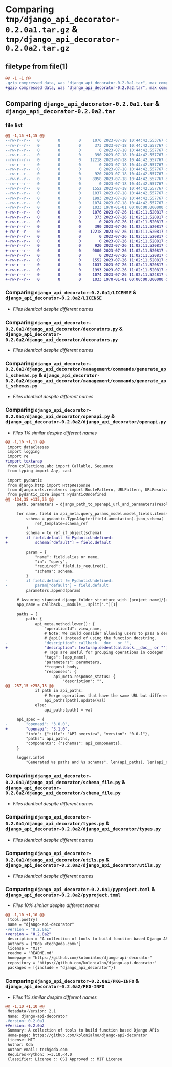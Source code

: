 # Comparing `tmp/django_api_decorator-0.2.0a1.tar.gz` & `tmp/django_api_decorator-0.2.0a2.tar.gz`

## filetype from file(1)

```diff
@@ -1 +1 @@
-gzip compressed data, was "django_api_decorator-0.2.0a1.tar", max compression
+gzip compressed data, was "django_api_decorator-0.2.0a2.tar", max compression
```

## Comparing `django_api_decorator-0.2.0a1.tar` & `django_api_decorator-0.2.0a2.tar`

### file list

```diff
@@ -1,15 +1,15 @@
--rw-r--r--   0        0        0     1076 2023-07-18 10:44:42.553767 django_api_decorator-0.2.0a1/LICENSE
--rw-r--r--   0        0        0      373 2023-07-18 10:44:42.557767 django_api_decorator-0.2.0a1/README.md
--rw-r--r--   0        0        0        0 2023-07-18 10:44:42.557767 django_api_decorator-0.2.0a1/django_api_decorator/__init__.py
--rw-r--r--   0        0        0      390 2023-07-18 10:44:42.557767 django_api_decorator-0.2.0a1/django_api_decorator/apps.py
--rw-r--r--   0        0        0    12218 2023-07-18 10:44:42.557767 django_api_decorator-0.2.0a1/django_api_decorator/decorators.py
--rw-r--r--   0        0        0        0 2023-07-18 10:44:42.557767 django_api_decorator-0.2.0a1/django_api_decorator/management/__init__.py
--rw-r--r--   0        0        0        0 2023-07-18 10:44:42.557767 django_api_decorator-0.2.0a1/django_api_decorator/management/commands/__init__.py
--rw-r--r--   0        0        0      920 2023-07-18 10:44:42.557767 django_api_decorator-0.2.0a1/django_api_decorator/management/commands/generate_api_schemas.py
--rw-r--r--   0        0        0     8958 2023-07-18 10:44:42.557767 django_api_decorator-0.2.0a1/django_api_decorator/openapi.py
--rw-r--r--   0        0        0        0 2023-07-18 10:44:42.557767 django_api_decorator-0.2.0a1/django_api_decorator/py.typed
--rw-r--r--   0        0        0     1552 2023-07-18 10:44:42.557767 django_api_decorator-0.2.0a1/django_api_decorator/schema_file.py
--rw-r--r--   0        0        0     1037 2023-07-18 10:44:42.557767 django_api_decorator-0.2.0a1/django_api_decorator/types.py
--rw-r--r--   0        0        0     1993 2023-07-18 10:44:42.557767 django_api_decorator-0.2.0a1/django_api_decorator/utils.py
--rw-r--r--   0        0        0     1074 2023-07-18 10:44:42.557767 django_api_decorator-0.2.0a1/pyproject.toml
--rw-r--r--   0        0        0     1033 1970-01-01 00:00:00.000000 django_api_decorator-0.2.0a1/PKG-INFO
+-rw-r--r--   0        0        0     1076 2023-07-26 11:02:11.520817 django_api_decorator-0.2.0a2/LICENSE
+-rw-r--r--   0        0        0      373 2023-07-26 11:02:11.520817 django_api_decorator-0.2.0a2/README.md
+-rw-r--r--   0        0        0        0 2023-07-26 11:02:11.520817 django_api_decorator-0.2.0a2/django_api_decorator/__init__.py
+-rw-r--r--   0        0        0      390 2023-07-26 11:02:11.520817 django_api_decorator-0.2.0a2/django_api_decorator/apps.py
+-rw-r--r--   0        0        0    12218 2023-07-26 11:02:11.520817 django_api_decorator-0.2.0a2/django_api_decorator/decorators.py
+-rw-r--r--   0        0        0        0 2023-07-26 11:02:11.520817 django_api_decorator-0.2.0a2/django_api_decorator/management/__init__.py
+-rw-r--r--   0        0        0        0 2023-07-26 11:02:11.520817 django_api_decorator-0.2.0a2/django_api_decorator/management/commands/__init__.py
+-rw-r--r--   0        0        0      920 2023-07-26 11:02:11.520817 django_api_decorator-0.2.0a2/django_api_decorator/management/commands/generate_api_schemas.py
+-rw-r--r--   0        0        0     9000 2023-07-26 11:02:11.520817 django_api_decorator-0.2.0a2/django_api_decorator/openapi.py
+-rw-r--r--   0        0        0        0 2023-07-26 11:02:11.520817 django_api_decorator-0.2.0a2/django_api_decorator/py.typed
+-rw-r--r--   0        0        0     1552 2023-07-26 11:02:11.520817 django_api_decorator-0.2.0a2/django_api_decorator/schema_file.py
+-rw-r--r--   0        0        0     1037 2023-07-26 11:02:11.520817 django_api_decorator-0.2.0a2/django_api_decorator/types.py
+-rw-r--r--   0        0        0     1993 2023-07-26 11:02:11.520817 django_api_decorator-0.2.0a2/django_api_decorator/utils.py
+-rw-r--r--   0        0        0     1074 2023-07-26 11:02:11.524817 django_api_decorator-0.2.0a2/pyproject.toml
+-rw-r--r--   0        0        0     1033 1970-01-01 00:00:00.000000 django_api_decorator-0.2.0a2/PKG-INFO
```

### Comparing `django_api_decorator-0.2.0a1/LICENSE` & `django_api_decorator-0.2.0a2/LICENSE`

 * *Files identical despite different names*

### Comparing `django_api_decorator-0.2.0a1/django_api_decorator/decorators.py` & `django_api_decorator-0.2.0a2/django_api_decorator/decorators.py`

 * *Files identical despite different names*

### Comparing `django_api_decorator-0.2.0a1/django_api_decorator/management/commands/generate_api_schemas.py` & `django_api_decorator-0.2.0a2/django_api_decorator/management/commands/generate_api_schemas.py`

 * *Files identical despite different names*

### Comparing `django_api_decorator-0.2.0a1/django_api_decorator/openapi.py` & `django_api_decorator-0.2.0a2/django_api_decorator/openapi.py`

 * *Files 1% similar despite different names*

```diff
@@ -1,10 +1,11 @@
 import dataclasses
 import logging
 import re
+import textwrap
 from collections.abc import Callable, Sequence
 from typing import Any, cast
 
 import pydantic
 from django.http import HttpResponse
 from django.urls.resolvers import RoutePattern, URLPattern, URLResolver
 from pydantic_core import PydanticUndefined
@@ -134,35 +135,35 @@
     path, parameters = django_path_to_openapi_url_and_parameters(resolved_url)
 
     for name, field in api_meta.query_params_model.model_fields.items():
         schema = pydantic.TypeAdapter(field.annotation).json_schema(
             ref_template=schema_ref
         )
         schema = to_ref_if_object(schema)
+        if field.default != PydanticUndefined:
+            schema["default"] = field.default
 
         param = {
             "name": field.alias or name,
             "in": "query",
             "required": field.is_required(),
             "schema": schema,
         }
-        if field.default != PydanticUndefined:
-            param["default"] = field.default
         parameters.append(param)
 
     # Assuming standard django folder structure with [project name]/[app name]/....
     app_name = callback.__module__.split(".")[1]
 
     paths = {
         path: {
             api_meta.method.lower(): {
                 "operationId": view_name,
                 # Note: We could consider allowing users to pass a description into
                 # @api() instead of using the function docstring.
-                "description": callback.__doc__ or "",
+                "description": textwrap.dedent(callback.__doc__ or "").strip(),
                 # Tags are useful for grouping operations in codegen
                 "tags": [app_name],
                 "parameters": parameters,
                 **request_body,
                 "responses": {
                     api_meta.response_status: {
                         "description": "",
@@ -257,15 +258,15 @@
             if path in api_paths:
                 # Merge operations that have the same URL but different http methods
                 api_paths[path].update(val)
             else:
                 api_paths[path] = val
 
     api_spec = {
-        "openapi": "3.0.0",
+        "openapi": "3.1.0",
         "info": {"title": "API overview", "version": "0.0.1"},
         "paths": api_paths,
         "components": {"schemas": api_components},
     }
 
     logger.info(
         "Generated %s paths and %s schemas", len(api_paths), len(api_components)
```

### Comparing `django_api_decorator-0.2.0a1/django_api_decorator/schema_file.py` & `django_api_decorator-0.2.0a2/django_api_decorator/schema_file.py`

 * *Files identical despite different names*

### Comparing `django_api_decorator-0.2.0a1/django_api_decorator/types.py` & `django_api_decorator-0.2.0a2/django_api_decorator/types.py`

 * *Files identical despite different names*

### Comparing `django_api_decorator-0.2.0a1/django_api_decorator/utils.py` & `django_api_decorator-0.2.0a2/django_api_decorator/utils.py`

 * *Files identical despite different names*

### Comparing `django_api_decorator-0.2.0a1/pyproject.toml` & `django_api_decorator-0.2.0a2/pyproject.toml`

 * *Files 10% similar despite different names*

```diff
@@ -1,10 +1,10 @@
 [tool.poetry]
 name = "django-api-decorator"
-version = "0.2.0a1"
+version = "0.2.0a2"
 description = "A collection of tools to build function based Django APIs"
 authors = ["Oda <tech@oda.com>"]
 license = "MIT"
 readme = "README.md"
 homepage = "https://github.com/kolonialno/django-api-decorator"
 repository = "https://github.com/kolonialno/django-api-decorator"
 packages = [{include = "django_api_decorator"}]
```

### Comparing `django_api_decorator-0.2.0a1/PKG-INFO` & `django_api_decorator-0.2.0a2/PKG-INFO`

 * *Files 1% similar despite different names*

```diff
@@ -1,10 +1,10 @@
 Metadata-Version: 2.1
 Name: django-api-decorator
-Version: 0.2.0a1
+Version: 0.2.0a2
 Summary: A collection of tools to build function based Django APIs
 Home-page: https://github.com/kolonialno/django-api-decorator
 License: MIT
 Author: Oda
 Author-email: tech@oda.com
 Requires-Python: >=3.10,<4.0
 Classifier: License :: OSI Approved :: MIT License
```

